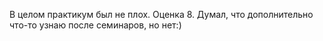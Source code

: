 В целом практикум был не плох. Оценка 8. Думал, что дополнительно что-то узнаю после семинаров, но нет:)